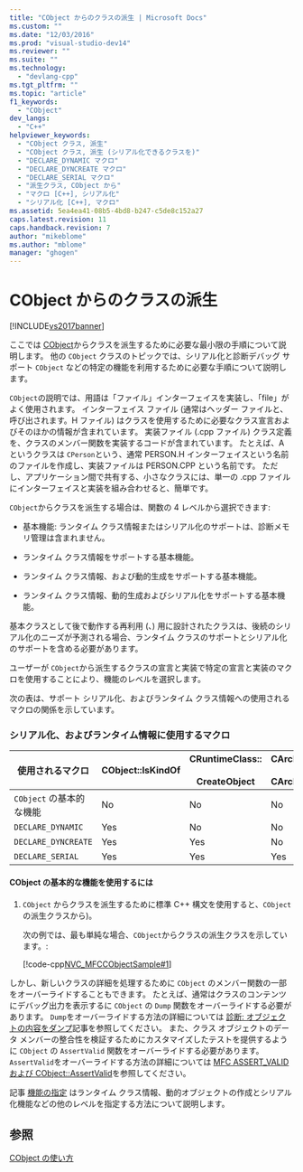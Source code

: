 ```yaml
---
title: "CObject からのクラスの派生 | Microsoft Docs"
ms.custom: ""
ms.date: "12/03/2016"
ms.prod: "visual-studio-dev14"
ms.reviewer: ""
ms.suite: ""
ms.technology: 
  - "devlang-cpp"
ms.tgt_pltfrm: ""
ms.topic: "article"
f1_keywords: 
  - "CObject"
dev_langs: 
  - "C++"
helpviewer_keywords: 
  - "CObject クラス, 派生"
  - "CObject クラス, 派生 (シリアル化できるクラスを)"
  - "DECLARE_DYNAMIC マクロ"
  - "DECLARE_DYNCREATE マクロ"
  - "DECLARE_SERIAL マクロ"
  - "派生クラス, CObject から"
  - "マクロ [C++], シリアル化"
  - "シリアル化 [C++], マクロ"
ms.assetid: 5ea4ea41-08b5-4bd8-b247-c5de8c152a27
caps.latest.revision: 11
caps.handback.revision: 7
author: "mikeblome"
ms.author: "mblome"
manager: "ghogen"
---
```

# CObject からのクラスの派生
[!INCLUDE[vs2017banner](../assembler/inline/includes/vs2017banner.md)]

ここでは [CObject](../Topic/CObject%20Class.md)からクラスを派生するために必要な最小限の手順について説明します。  他の `CObject` クラスのトピックでは、シリアル化と診断デバッグ サポート `CObject` などの特定の機能を利用するために必要な手順について説明します。  
  
 `CObject`の説明では、用語は「ファイル」インターフェイスを実装し、「file」がよく使用されます。  インターフェイス ファイル \(通常はヘッダー ファイルと、呼び出されます。H ファイル\) はクラスを使用するために必要なクラス宣言およびそのほかの情報が含まれています。  実装ファイル \(.cpp ファイル\) クラス定義を、クラスのメンバー関数を実装するコードが含まれています。  たとえば、A というクラスは `CPerson`という、通常 PERSON.H インターフェイスという名前のファイルを作成し、実装ファイルは PERSON.CPP という名前です。  ただし、アプリケーション間で共有する、小さなクラスには、単一の .cpp ファイルにインターフェイスと実装を組み合わせると、簡単です。  
  
 `CObject`からクラスを派生する場合は、関数の 4 レベルから選択できます:  
  
-   基本機能: ランタイム クラス情報またはシリアル化のサポートは、診断メモリ管理は含まれません。  
  
-   ランタイム クラス情報をサポートする基本機能。  
  
-   ランタイム クラス情報、および動的生成をサポートする基本機能。  
  
-   ランタイム クラス情報、動的生成およびシリアル化をサポートする基本機能。  
  
 基本クラスとして後で動作する再利用 \(、\) 用に設計されたクラスは、後続のシリアル化のニーズが予測される場合、ランタイム クラスのサポートとシリアル化のサポートを含める必要があります。  
  
 ユーザーが `CObject`から派生するクラスの宣言と実装で特定の宣言と実装のマクロを使用することにより、機能のレベルを選択します。  
  
 次の表は、サポート シリアル化、およびランタイム クラス情報への使用されるマクロの関係を示しています。  
  
### シリアル化、およびランタイム情報に使用するマクロ  
  
|使用されるマクロ|CObject::IsKindOf|CRuntimeClass::<br /><br /> CreateObject|CArchive::operator\>\><br /><br /> CArchive::operator\<\<|  
|--------------|-----------------------|--------------------------------------|-------------------------------------------------------|  
|`CObject` の基本的な機能|No|No|No|  
|`DECLARE_DYNAMIC`|Yes|No|No|  
|`DECLARE_DYNCREATE`|Yes|Yes|No|  
|`DECLARE_SERIAL`|Yes|Yes|Yes|  
  
#### CObject の基本的な機能を使用するには  
  
1.  `CObject` からクラスを派生するために標準 C\+\+ 構文を使用すると、`CObject`の派生クラスから\)。  
  
     次の例では、最も単純な場合、`CObject`からクラスの派生クラスを示しています。:  
  
     [!code-cpp[NVC_MFCCObjectSample#1](../mfc/codesnippet/CPP/deriving-a-class-from-cobject_1.h)]  
  
 しかし、新しいクラスの詳細を処理するために `CObject` のメンバー関数の一部をオーバーライドすることもできます。  たとえば、通常はクラスのコンテンツにデバッグ出力を表示するに `CObject` の `Dump` 関数をオーバーライドする必要があります。  `Dump`をオーバーライドする方法の詳細については [診断: オブジェクトの内容をダンプ](http://msdn.microsoft.com/ja-jp/727855b1-5a83-44bd-9fe3-f1d535584b59)記事を参照してください。  また、クラス オブジェクトのデータ メンバーの整合性を検証するためにカスタマイズしたテストを提供するように `CObject` の `AssertValid` 関数をオーバーライドする必要があります。  `AssertValid`をオーバーライドする方法の詳細については [MFC ASSERT\_VALID および CObject::AssertValid](http://msdn.microsoft.com/ja-jp/7654fb75-9e9a-499a-8165-0a96faf2d5e6)を参照してください。  
  
 記事 [機能の指定](../mfc/specifying-levels-of-functionality.md) はランタイム クラス情報、動的オブジェクトの作成とシリアル化機能などの他のレベルを指定する方法について説明します。  
  
## 参照  
 [CObject の使い方](../mfc/using-cobject.md)